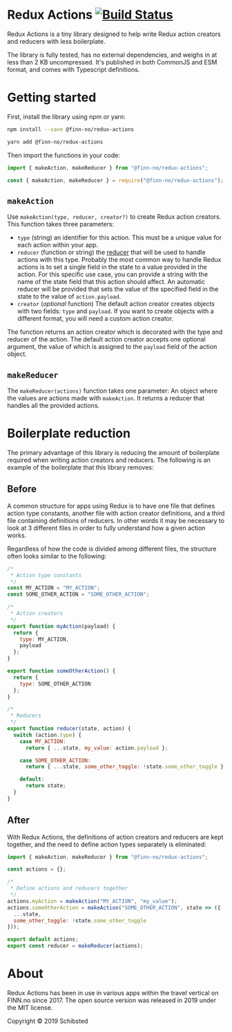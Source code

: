 # Redux Actions [![Build Status](https://travis-ci.org/finn-no/redux-actions.svg?branch=master)](https://travis-ci.org/finn-no/redux-actions)

Redux Actions is a tiny library designed to help write Redux action creators and reducers with less
boilerplate.

The library is fully tested, has no external dependencies, and weighs in at less than 2 KB
uncompressed. It's published in both CommonJS and ESM format, and comes with Typescript definitions.


# Getting started

First, install the library using npm or yarn:

```bash
npm install --save @finn-no/redux-actions
```

```bash
yarn add @finn-no/redux-actions
```

Then import the functions in your code:

```javascript
import { makeAction, makeReducer } from "@finn-no/redux-actions";
```

```javascript
const { makeAction, makeReducer } = require("@finn-no/redux-actions");
```

## `makeAction`

Use `makeAction(type, reducer, creator?)` to create Redux action creators. This function takes three
parameters:

- `type` (string) an identifier for this action. This must be a unique value for each action within
  your app.
- `reducer` (function or string) the [reducer](https://redux.js.org/basics/reducers) that will be
  used to handle actions with this type. Probably the most common way to handle Redux actions is to
  set a single field in the state to a value provided in the action. For this specific use case, you
  can provide a string with the name of the state field that this action should affect. An automatic
  reducer will be provided that sets the value of the specified field in the state to the value of
  `action.payload`.
- `creator` (_optional_ function) The default action creator creates objects with two fields: `type`
  and `payload`. If you want to create objects with a different format, you will need a custom
  action creator.

The function returns an action creator which is decorated with the type and reducer of the action.
The default action creator accepts one optional argument, the value of which is assigned to the
`payload` field of the action object.

## `makeReducer`

The `makeReducer(actions)` function takes one parameter: An object where the values are actions made
with `makeAction`. It returns a reducer that handles all the provided actions.


# Boilerplate reduction

The primary advantage of this library is reducing the amount of boilerplate required when writing
action creators and reducers. The following is an example of the boilerplate that this library
removes:

## Before

A common structure for apps using Redux is to have one file that defines action type constants,
another file with action creator definitions, and a third file containing definitions of reducers.
In other words it may be necessary to look at 3 different files in order to fully understand how a
given action works.

Regardless of how the code is divided among different files, the structure often looks similar to
the following:

```javascript
/*
 * Action type constants
 */
const MY_ACTION = "MY_ACTION";
const SOME_OTHER_ACTION = "SOME_OTHER_ACTION";

/*
 * Action creators
 */
export function myAction(payload) {
  return {
    type: MY_ACTION,
    payload
  };
}

export function someOtherAction() {
  return {
    type: SOME_OTHER_ACTION
  };
}

/*
 * Reducers
 */
export function reducer(state, action) {
  switch (action.type) {
    case MY_ACTION:
      return { ...state, my_value: action.payload };

    case SOME_OTHER_ACTION:
      return { ...state, some_other_toggle: !state.some_other_toggle };

    default:
      return state;
  }
}
```

## After

With Redux Actions, the definitions of action creators and reducers are kept together, and
the need to define action types separately is eliminated:

```javascript
import { makeAction, makeReducer } from "@finn-no/redux-actions";

const actions = {};

/*
 * Define actions and reducers together
 */
actions.myAction = makeAction("MY_ACTION", "my_value");
actions.someOtherAction = makeAction("SOME_OTHER_ACTION", state => ({
  ...state,
  some_other_toggle: !state.some_other_toggle
}));

export default actions;
export const reducer = makeReducer(actions);
```


# About

Redux Actions has been in use in various apps within the travel vertical on FINN.no since
2017. The open source version was released in 2019 under the MIT license.

Copyright © 2019 Schibsted
